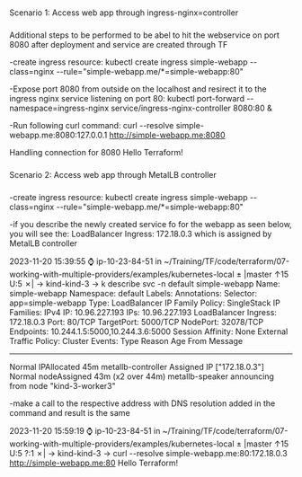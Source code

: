 ###
Scenario 1: Access web app through ingress-nginx=controller
###

Additional steps to be performed to be abel to hit the
webservice on port 8080 after deployment and service are created through TF

-create ingress resource:
kubectl create ingress simple-webapp --class=nginx   --rule="simple-webapp.me/*=simple-webapp:80"

-Expose port 8080 from outside on the localhost and resirect it to the ingress nginx service listening on port 80:
kubectl port-forward --namespace=ingress-nginx service/ingress-nginx-controller 8080:80 &


-Run following curl command:
curl --resolve simple-webapp.me:8080:127.0.0.1 http://simple-webapp.me:8080

Handling connection for 8080
Hello Terraform!


###
Scenario 2: Access web app through MetalLB controller
###

-create ingress resource:
kubectl create ingress simple-webapp --class=nginx   --rule="simple-webapp.me/*=simple-webapp:80"

-if you describe the newly created service fo for the webapp as seen below, you will see the: LoadBalancer Ingress:     172.18.0.3
which is assigned by MetalLB controller

 2023-11-20 15:39:55 ⌚  ip-10-23-84-51 in ~/Training/TF/code/terraform/07-working-with-multiple-providers/examples/kubernetes-local
± |master ↑15 U:5 ✗| → kind-kind-3 → k describe svc -n default simple-webapp
Name:                     simple-webapp
Namespace:                default
Labels:                   <none>
Annotations:              <none>
Selector:                 app=simple-webapp
Type:                     LoadBalancer
IP Family Policy:         SingleStack
IP Families:              IPv4
IP:                       10.96.227.193
IPs:                      10.96.227.193
LoadBalancer Ingress:     172.18.0.3
Port:                     <unset>  80/TCP
TargetPort:               5000/TCP
NodePort:                 <unset>  32078/TCP
Endpoints:                10.244.1.5:5000,10.244.3.6:5000
Session Affinity:         None
External Traffic Policy:  Cluster
Events:
  Type    Reason        Age                From                Message
  ----    ------        ----               ----                -------
  Normal  IPAllocated   45m                metallb-controller  Assigned IP ["172.18.0.3"]
  Normal  nodeAssigned  43m (x2 over 44m)  metallb-speaker     announcing from node "kind-3-worker3"


-make a call to the respective address with DNS resolution added in the command and result is the same

 2023-11-20 15:59:19 ⌚  ip-10-23-84-51 in ~/Training/TF/code/terraform/07-working-with-multiple-providers/examples/kubernetes-local
± |master ↑15 U:5 ?:1 ✗| → kind-kind-3 → curl --resolve simple-webapp.me:80:172.18.0.3 http://simple-webapp.me:80
Hello Terraform!
